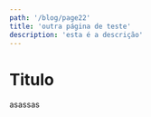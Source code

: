 ```yaml
---
path: '/blog/page22'
title: 'outra página de teste'
description: 'esta é a descrição'
---
```


# Titulo

asassas
